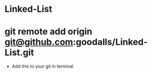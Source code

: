 # Linked-List

# git remote add origin git@github.com:goodalls/Linked-List.git
  - Add this to your git in terminal
